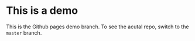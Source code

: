 # This is a demo
This is the Github pages demo branch. To see the acutal repo, switch to the `master` branch.
